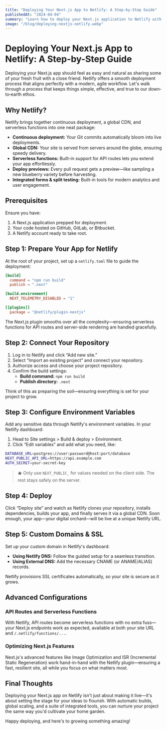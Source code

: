 ```yaml
---
title: "Deploying Your Next.js App to Netlify: A Step-by-Step Guide"
publishedAt: "2024-04-04"
summary: "Learn how to deploy your Next.js application to Netlify with continuous deployment, environment variables, and custom domains."
image: "/blog/deploying-nextjs-netlify.webp"
---
```


# Deploying Your Next.js App to Netlify: A Step-by-Step Guide

Deploying your Next.js app should feel as easy and natural as sharing some of your fresh fruit with a close friend. Netlify offers a smooth deployment process that aligns perfectly with a modern, agile workflow. Let's walk through a process that keeps things simple, effective, and true to our down‐to‐earth ethos.

## Why Netlify?

Netlify brings together continuous deployment, a global CDN, and serverless functions into one neat package:

- **Continuous deployment:** Your Git commits automatically bloom into live deployments.
- **Global CDN:** Your site is served from servers around the globe, ensuring speedy delivery.
- **Serverless functions:** Built-in support for API routes lets you extend your app effortlessly.
- **Deploy previews:** Every pull request gets a preview—like sampling a new blueberry variety before harvesting.
- **Integrated forms & split testing:** Built-in tools for modern analytics and user engagement.

## Prerequisites

Ensure you have:

1. A Next.js application prepped for deployment.
2. Your code hosted on GitHub, GitLab, or Bitbucket.
3. A Netlify account ready to take root.

## Step 1: Prepare Your App for Netlify

At the root of your project, set up a `netlify.toml` file to guide the deployment:

```toml
[build]
  command = "npm run build"
  publish = ".next"

[build.environment]
  NEXT_TELEMETRY_DISABLED = "1"

[[plugins]]
  package = "@netlify/plugin-nextjs"
```

The Next.js plugin smooths over all the complexity—ensuring serverless functions for API routes and server-side rendering are handled gracefully.

## Step 2: Connect Your Repository

1. Log in to Netlify and click “Add new site.”
2. Select “Import an existing project” and connect your repository.
3. Authorize access and choose your project repository.
4. Confirm the build settings:
   - **Build command:** `npm run build`
   - **Publish directory:** `.next`

Think of this as preparing the soil—ensuring everything is set for your project to grow.

## Step 3: Configure Environment Variables

Add any sensitive data through Netlify's environment variables. In your Netlify dashboard:

1. Head to Site settings > Build & deploy > Environment.
2. Click “Edit variables” and add what you need, like:

```bash
DATABASE_URL=postgres://user:password@host:port/database
NEXT_PUBLIC_API_URL=https://api.example.com
AUTH_SECRET=your-secret-key
```

> 🫐 Only use `NEXT_PUBLIC_` for values needed on the client side. The rest stays safely on the server.

## Step 4: Deploy

Click “Deploy site” and watch as Netlify clones your repository, installs dependencies, builds your app, and finally serves it via a global CDN. Soon enough, your app—your digital orchard—will be live at a unique Netlify URL.

## Step 5: Custom Domains & SSL

Set up your custom domain in Netlify's dashboard:

- **Using Netlify DNS:** Follow the guided setup for a seamless transition.
- **Using External DNS:** Add the necessary CNAME (or ANAME/ALIAS) records.

Netlify provisions SSL certificates automatically, so your site is secure as it grows.

## Advanced Configurations

### API Routes and Serverless Functions

With Netlify, API routes become serverless functions with no extra fuss—your Next.js endpoints work as expected, available at both your site URL and `/.netlify/functions/...`.

### Optimizing Next.js Features

Next.js's advanced features like Image Optimization and ISR (Incremental Static Regeneration) work hand-in-hand with the Netlify plugin—ensuring a fast, resilient site, all while you focus on what matters most.

## Final Thoughts

Deploying your Next.js app on Netlify isn't just about making it live—it's about setting the stage for your ideas to flourish. With automatic builds, global scaling, and a suite of integrated tools, you can nurture your project the same way you'd cultivate your home garden.

Happy deploying, and here's to growing something amazing!
